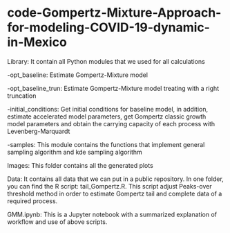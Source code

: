 # code-Gompertz-Mixture-Approach-for-modeling-COVID-19-dynamic-in-Mexico

Library: It contain all Python modules that we used for all calculations

-opt_baseline: Estimate Gompertz-Mixture model

-opt_baseline_trun: Estimate Gompertz-Mixture model treating with a right truncation

-initial_conditions: Get initial conditions for baseline model, in addition, estimate accelerated model parameters, get Gompertz classic growth model parameters
and obtain the carrying capacity of each process with Levenberg-Marquardt

-samples: This module contains the functions that implement general sampling algorithm and kde sampling algorithm

Images: This folder contains all the generated plots

Data: It contains all data that we can put in a public repository. In one folder, you can find the R script: tail_Gompertz.R. This script adjust Peaks-over
threshold method in order to estimate Gompertz tail and complete data of a required process. 

GMM.ipynb: This is a Jupyter notebook with a summarized explanation of workflow and use of above scripts.
